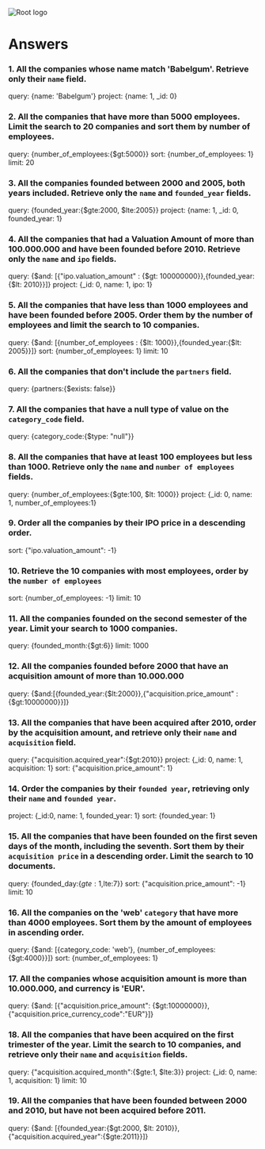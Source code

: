 ![Root logo](https://imgur.com/Hq8xgzy.png)

# Answers

### 1. All the companies whose name match 'Babelgum'. Retrieve only their `name` field.

<!-- Your Code Goes Here -->

query: {name: 'Babelgum'}
project: {name: 1, \_id: 0}

### 2. All the companies that have more than 5000 employees. Limit the search to 20 companies and sort them by **number of employees**.

<!-- Your Code Goes Here -->

query: {number_of_employees:{$gt:5000}}
sort: {number_of_employees: 1}
limit: 20

### 3. All the companies founded between 2000 and 2005, both years included. Retrieve only the `name` and `founded_year` fields.

<!-- Your Code Goes Here -->

query: {founded_year:{$gte:2000, $lte:2005}}
project: {name: 1, \_id: 0, founded_year: 1}

### 4. All the companies that had a Valuation Amount of more than 100.000.000 and have been founded before 2010. Retrieve only the `name` and `ipo` fields.

<!-- Your Code Goes Here -->

query: {$and: [{"ipo.valuation_amount" : {$gt: 100000000}},{founded_year:{$lt: 2010}}]}
project: {\_id: 0, name: 1, ipo: 1}

### 5. All the companies that have less than 1000 employees and have been founded before 2005. Order them by the number of employees and limit the search to 10 companies.

<!-- Your Code Goes Here -->

query: {$and: [{number_of_employees : {$lt: 1000}},{founded_year:{$lt: 2005}}]}
sort: {number_of_employees: 1}
limit: 10

### 6. All the companies that don't include the `partners` field.

<!-- Your Code Goes Here -->

query: {partners:{$exists: false}}

### 7. All the companies that have a null type of value on the `category_code` field.

<!-- Your Code Goes Here -->

query: {category_code:{$type: "null"}}

### 8. All the companies that have at least 100 employees but less than 1000. Retrieve only the `name` and `number of employees` fields.

<!-- Your Code Goes Here -->

query: {number_of_employees:{$gte:100, $lt: 1000}}
project: {\_id: 0, name: 1, number_of_employees:1}

### 9. Order all the companies by their IPO price in a descending order.

<!-- Your Code Goes Here -->

sort: {"ipo.valuation_amount": -1}

### 10. Retrieve the 10 companies with most employees, order by the `number of employees`

<!-- Your Code Goes Here -->

sort: {number_of_employees: -1}
limit: 10

### 11. All the companies founded on the second semester of the year. Limit your search to 1000 companies.

<!-- Your Code Goes Here -->

query: {founded_month:{$gt:6}}
limit: 1000

### 12. All the companies founded before 2000 that have an acquisition amount of more than 10.000.000

<!-- Your Code Goes Here -->

query: {$and:[{founded_year:{$lt:2000}},{"acquisition.price_amount" :{$gt:10000000}}]}

### 13. All the companies that have been acquired after 2010, order by the acquisition amount, and retrieve only their `name` and `acquisition` field.

<!-- Your Code Goes Here -->

query: {"acquisition.acquired_year":{$gt:2010}}
project: {\_id: 0, name: 1, acquisition: 1}
sort: {"acquisition.price_amount": 1}

### 14. Order the companies by their `founded year`, retrieving only their `name` and `founded year`.

<!-- Your Code Goes Here -->

project: {\_id:0, name: 1, founded_year: 1}
sort: {founded_year: 1}

### 15. All the companies that have been founded on the first seven days of the month, including the seventh. Sort them by their `acquisition price` in a descending order. Limit the search to 10 documents.

<!-- Your Code Goes Here -->

query: {founded_day:{$gte:1,$lte:7}}
sort: {"acquisition.price_amount": -1}
limit: 10

### 16. All the companies on the 'web' `category` that have more than 4000 employees. Sort them by the amount of employees in ascending order.

<!-- Your Code Goes Here -->

query: {$and: [{category_code: 'web'}, {number_of_employees:{$gt:4000}}]}
sort: {number_of_employees: 1}

### 17. All the companies whose acquisition amount is more than 10.000.000, and currency is 'EUR'.

<!-- Your Code Goes Here -->

query: {$and: [{"acquisition.price_amount": {$gt:10000000}}, {"acquisition.price_currency_code":"EUR"}]}

### 18. All the companies that have been acquired on the first trimester of the year. Limit the search to 10 companies, and retrieve only their `name` and `acquisition` fields.

<!-- Your Code Goes Here -->

query: {"acquisition.acquired_month":{$gte:1, $lte:3}}
project: {\_id: 0, name: 1, acquisition: 1}
limit: 10

### 19. All the companies that have been founded between 2000 and 2010, but have not been acquired before 2011.

<!-- Your Code Goes Here -->

query: {$and: [{founded_year:{$gt:2000, $lt: 2010}},{"acquisition.acquired_year":{$gte:2011}}]}
